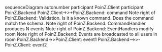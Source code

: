 sequenceDiagram
  autonumber
  participant PoinZ.Client
  participant PoinZ.Backend
  PoinZ.Client->>+PoinZ.Backend: command
  Note right of PoinZ.Backend: Validation. Is it a known command. Does the command match the schema.
  Note right of PoinZ.Backend: CommandHandler produces N events
  Note right of PoinZ.Backend: EventHandlers modify room
  Note right of PoinZ.Backend: Events are broadcasted to all users in room
  PoinZ.Backend->>PoinZ.Client: event1
  PoinZ.Backend-->>-PoinZ.Client: event2
